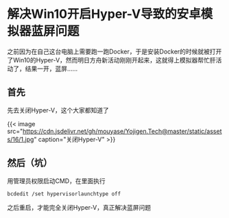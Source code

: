 # 解决Win10开启Hyper-V导致的安卓模拟器蓝屏问题



之前因为在自己这台电脑上需要跑一跑Docker，于是安装Docker的时候就被打开了Win10的Hyper-V，然而明日方舟新活动刚刚开起来，这就得上模拟器帮忙肝活动了，结果一开，蓝屏……

## 首先
先去关闭Hyper-V，这个大家都知道了

{{< image src="https://cdn.jsdelivr.net/gh/mouyase/Yojigen.Tech@master/static/assets/16/1.jpg" caption="关闭Hyper-V" >}}

## 然后（坑）

用管理员权限启动CMD，在里面执行

```
bcdedit /set hypervisorlaunchtype off
```

之后重启，才能完全关闭Hyper-V，真正解决蓝屏问题
